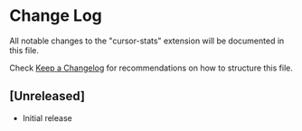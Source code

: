# Change Log

All notable changes to the "cursor-stats" extension will be documented in this file.

Check [Keep a Changelog](http://keepachangelog.com/) for recommendations on how to structure this file.

## [Unreleased]

- Initial release